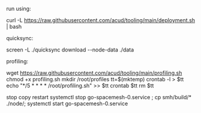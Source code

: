 run using:

curl -L https://raw.githubusercontent.com/acud/tooling/main/deployment.sh | bash

quicksync:

screen -L ./quicksync download --node-data ./data

profiling:

wget https://raw.githubusercontent.com/acud/tooling/main/profiling.sh
chmod +x profiling.sh
mkdir /root/profiles
tt=$(mktemp)
crontab -l > $tt
echo "*/5 * * * * /root/profiling.sh" >> $tt
crontab $tt
rm $tt

stop copy restart
systemctl stop go-spacemesh-0.service ; cp smh/build/* ./node/; systemctl start go-spacemesh-0.service
